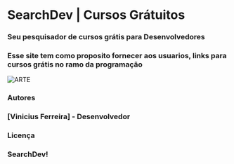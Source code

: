 # SearchDev | Cursos Grátuitos

### Seu pesquisador de cursos grátis para Desenvolvedores
### Esse site tem como proposito fornecer aos usuarios, links para cursos grátis no ramo da programação

![ARTE](https://github.com/user-attachments/assets/74a832fa-c85d-4040-b11e-337121af7d16)


### Autores
### [Vinicius Ferreira] - Desenvolvedor

### Licença
### SearchDev!
